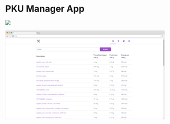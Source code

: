 # PKU Manager App

<img src=https://build.phonegap.com/apps/2096350/badge/4056737506/version.svg />

![PKU Manager App](img/pkumanager-browser.png)
